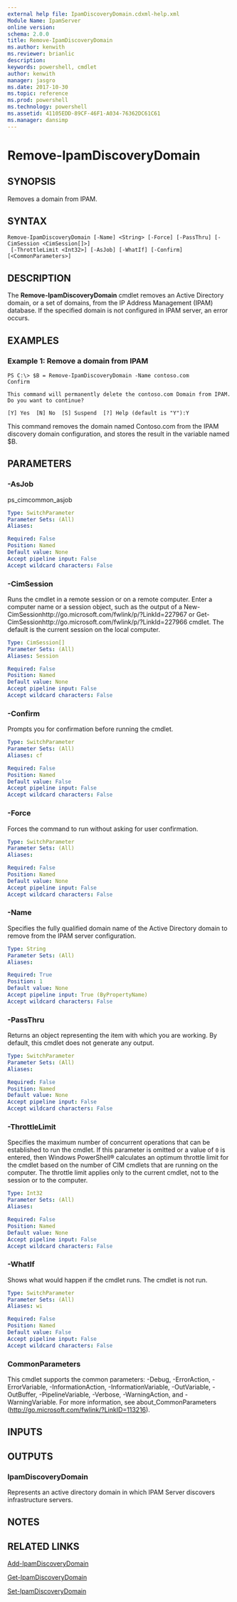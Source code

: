 ```yaml
---
external help file: IpamDiscoveryDomain.cdxml-help.xml
Module Name: IpamServer
online version: 
schema: 2.0.0
title: Remove-IpamDiscoveryDomain
ms.author: kenwith
ms.reviewer: brianlic
description: 
keywords: powershell, cmdlet
author: kenwith
manager: jasgro
ms.date: 2017-10-30
ms.topic: reference
ms.prod: powershell
ms.technology: powershell
ms.assetid: 41105EDD-89CF-46F1-A034-76362DC61C61
ms.manager: dansimp
---
```


# Remove-IpamDiscoveryDomain

## SYNOPSIS
Removes a domain from IPAM.

## SYNTAX

```
Remove-IpamDiscoveryDomain [-Name] <String> [-Force] [-PassThru] [-CimSession <CimSession[]>]
 [-ThrottleLimit <Int32>] [-AsJob] [-WhatIf] [-Confirm] [<CommonParameters>]
```

## DESCRIPTION
The **Remove-IpamDiscoveryDomain** cmdlet removes an Active Directory domain, or a set of domains, from the IP Address Management (IPAM) database.
If the specified domain is not configured in IPAM server, an error occurs.

## EXAMPLES

### Example 1: Remove a domain from IPAM
```
PS C:\> $B = Remove-IpamDiscoveryDomain -Name contoso.com
Confirm

This command will permanently delete the contoso.com Domain from IPAM. Do you want to continue?

[Y] Yes  [N] No  [S] Suspend  [?] Help (default is "Y"):Y
```

This command removes the domain named Contoso.com from the IPAM discovery domain configuration, and stores the result in the variable named $B.

## PARAMETERS

### -AsJob
ps_cimcommon_asjob

```yaml
Type: SwitchParameter
Parameter Sets: (All)
Aliases: 

Required: False
Position: Named
Default value: None
Accept pipeline input: False
Accept wildcard characters: False
```

### -CimSession
Runs the cmdlet in a remote session or on a remote computer.
Enter a computer name or a session object, such as the output of a New-CimSessionhttp://go.microsoft.com/fwlink/p/?LinkId=227967 or Get-CimSessionhttp://go.microsoft.com/fwlink/p/?LinkId=227966 cmdlet.
The default is the current session on the local computer.

```yaml
Type: CimSession[]
Parameter Sets: (All)
Aliases: Session

Required: False
Position: Named
Default value: None
Accept pipeline input: False
Accept wildcard characters: False
```

### -Confirm
Prompts you for confirmation before running the cmdlet.

```yaml
Type: SwitchParameter
Parameter Sets: (All)
Aliases: cf

Required: False
Position: Named
Default value: False
Accept pipeline input: False
Accept wildcard characters: False
```

### -Force
Forces the command to run without asking for user confirmation.

```yaml
Type: SwitchParameter
Parameter Sets: (All)
Aliases: 

Required: False
Position: Named
Default value: None
Accept pipeline input: False
Accept wildcard characters: False
```

### -Name
Specifies the fully qualified domain name of the Active Directory domain to remove from the IPAM server configuration.

```yaml
Type: String
Parameter Sets: (All)
Aliases: 

Required: True
Position: 1
Default value: None
Accept pipeline input: True (ByPropertyName)
Accept wildcard characters: False
```

### -PassThru
Returns an object representing the item with which you are working.
By default, this cmdlet does not generate any output.

```yaml
Type: SwitchParameter
Parameter Sets: (All)
Aliases: 

Required: False
Position: Named
Default value: None
Accept pipeline input: False
Accept wildcard characters: False
```

### -ThrottleLimit
Specifies the maximum number of concurrent operations that can be established to run the cmdlet.
If this parameter is omitted or a value of `0` is entered, then Windows PowerShell® calculates an optimum throttle limit for the cmdlet based on the number of CIM cmdlets that are running on the computer.
The throttle limit applies only to the current cmdlet, not to the session or to the computer.

```yaml
Type: Int32
Parameter Sets: (All)
Aliases: 

Required: False
Position: Named
Default value: None
Accept pipeline input: False
Accept wildcard characters: False
```

### -WhatIf
Shows what would happen if the cmdlet runs.
The cmdlet is not run.

```yaml
Type: SwitchParameter
Parameter Sets: (All)
Aliases: wi

Required: False
Position: Named
Default value: False
Accept pipeline input: False
Accept wildcard characters: False
```

### CommonParameters
This cmdlet supports the common parameters: -Debug, -ErrorAction, -ErrorVariable, -InformationAction, -InformationVariable, -OutVariable, -OutBuffer, -PipelineVariable, -Verbose, -WarningAction, and -WarningVariable. For more information, see about_CommonParameters (http://go.microsoft.com/fwlink/?LinkID=113216).

## INPUTS

## OUTPUTS

### IpamDiscoveryDomain
Represents an active directory domain in which IPAM Server discovers infrastructure servers.

## NOTES

## RELATED LINKS

[Add-IpamDiscoveryDomain](./Add-IpamDiscoveryDomain.md)

[Get-IpamDiscoveryDomain](./Get-IpamDiscoveryDomain.md)

[Set-IpamDiscoveryDomain](./Set-IpamDiscoveryDomain.md)

